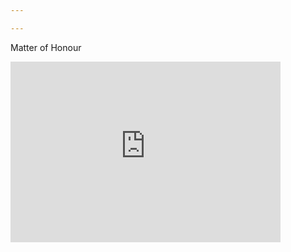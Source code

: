 ```yaml
---

---
```


Matter of Honour

<iframe 
		width="432" 
		height="289" 
		src="https://www.youtube.com/embed/hgPnJlf3QLU" 
		title="delo cut" 
		frameborder="0" 
		allow="accelerometer; autoplay; clipboard-write; encrypted-media; gyroscope; picture-in-picture" 
		allowfullscreen
></iframe>   



